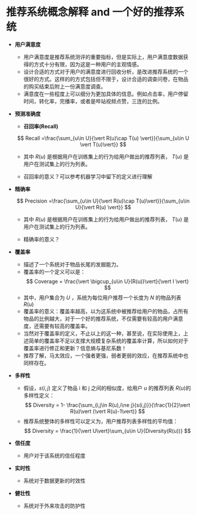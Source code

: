 # 推荐系统概念解释 and 一个好的推荐系统

- <strong>用户满意度</strong> 

  - 用户满意度是推荐系统测评的重要指标，但是实际上，用户满意度数据获得的方式十分有限，因为这是一种用户的主观情感。
  - 设计合适的方式对于用户的满意度进行回收分析，是改进推荐系统的一个很好的方式。这样的的方式包括但不限于，设计合适的调查问卷，在物品的购买结束后附上一份满意度调查。
  - 满意度在一些程度上可以细分为更加具体的信息。例如点击率，用户停留时间，转化率，完播率，或者是哔站视频点赞，三连的比例。
- <strong>预测准确度</strong>

  - <strong>召回率(Recall)</strong>

  $$
  Recall =\frac{\sum_{u\in U}{\vert R(u)\cap T(u) \vert}}{\sum_{u\in U \vert T(u)\vert}}
  $$


  - 其中 $R(u)$ 是根据用户在训练集上的行为给用户做出的推荐列表， $T(u)$ 是用户在测试集上的行为列表。

  - 召回率的意义？可以参考机器学习中留下的定义进行理解


- <strong>精确率</strong>

  $$
  Precision =\frac{\sum_{u\in U}{\vert R(u)\cap T(u)\vert}}{\sum_{u\in U}{\vert R(u) \vert}}
  $$


  - 其中 $R(u)$ 是根据用户在训练集上的行为给用户做出的推荐列表， $T(u)$ 是用户在测试集上的行为列表。

  - 精确率的意义？


- <strong>覆盖率</strong>

  - 描述了一个系统对于物品长尾的发掘能力。
  - 覆盖率的一个定义可以是：
    $$
    Coverage = \frac{\vert \bigcup_{u\in U}{R(u)}\vert}{\vert I \vert}
    $$
  - 其中，用户集合为 $U$ ，系统为每位用户推荐一个长度为 $N$ 的物品列表 $R(u)$
  - 覆盖率的意义：覆盖率越高，以为这系统中被推荐给用户的物品，占所有物品的比例越大，对于一个好的推荐系统，不仅需要有较高的用户满意度，还需要有较高的覆盖率。
  - 当然对于覆盖率的定义，不止以上的这一种，甚至说，在实际使用上，上述简单的覆盖率不足以支撑大规模复杂系统的覆盖率计算，所以如何对于覆盖率进行修正和更新？信息熵与基尼系数！
  - 推荐了解，马太效应，一个强者更强，弱者更弱的效应，在推荐系统中也同样存在。
- <strong>多样性</strong>

  - 假设，$s(i,j)$ 定义了物品 i 和 j 之间的相似度，给用户 $u$ 的推荐列表 $R(u)$的多样性定义：
    $$
    Diversity = 1- \frac{\sum_{i,j\in R(u),i\ne j}{s(i,j)}}{\frac{1}{2}\vert R(u)\vert (\vert R(u)-1\vert)}
    $$
  - 推荐系统整体的多样性可以定义为，用户推荐列表多样性的平均值：
    $$
    Diversity = \frac{1}{\vert U\vert}\sum_{u\in U}{Diversity(R(u))}
    $$
- <strong>信任度</strong>

  - 用户对于该系统的信任程度
- <strong>实时性</strong>

  - 系统对于数据更新的时效性
- <strong>健壮性</strong>

  - 系统对于外来攻击的防护性
